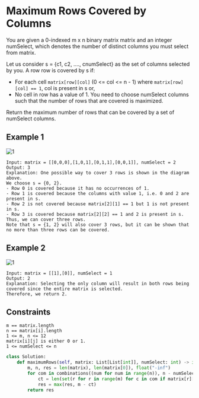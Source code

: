 # Maximum Rows Covered by Columns

You are given a 0-indexed m x n binary matrix matrix and an integer numSelect, which denotes the number of distinct columns you must select from matrix.

Let us consider s = {c1, c2, ...., cnumSelect} as the set of columns selected by you. A row row is covered by s if:

- For each cell `matrix[row][col]` (0 <= col <= n - 1) where `matrix[row][col] == 1`, col is present in s or,
- No cell in row has a value of 1.
You need to choose numSelect columns such that the number of rows that are covered is maximized.

Return the maximum number of rows that can be covered by a set of numSelect columns.

## Example 1

![1](https://assets.leetcode.com/uploads/2022/07/14/rowscovered.png)

```text
Input: matrix = [[0,0,0],[1,0,1],[0,1,1],[0,0,1]], numSelect = 2
Output: 3
Explanation: One possible way to cover 3 rows is shown in the diagram above.
We choose s = {0, 2}.
- Row 0 is covered because it has no occurrences of 1.
- Row 1 is covered because the columns with value 1, i.e. 0 and 2 are present in s.
- Row 2 is not covered because matrix[2][1] == 1 but 1 is not present in s.
- Row 3 is covered because matrix[2][2] == 1 and 2 is present in s.
Thus, we can cover three rows.
Note that s = {1, 2} will also cover 3 rows, but it can be shown that no more than three rows can be covered.
```

## Example 2

![1](https://assets.leetcode.com/uploads/2022/07/14/rowscovered2.png)

```text
Input: matrix = [[1],[0]], numSelect = 1
Output: 2
Explanation: Selecting the only column will result in both rows being covered since the entire matrix is selected.
Therefore, we return 2.
```

## Constraints

```text
m == matrix.length
n == matrix[i].length
1 <= m, n <= 12
matrix[i][j] is either 0 or 1.
1 <= numSelect <= n
```

```python
class Solution:
    def maximumRows(self, matrix: List[List[int]], numSelect: int) -> int:
        m, n, res = len(matrix), len(matrix[0]), float("-inf")
        for com in combinations((num for num in range(n)), n - numSelect):
            ct = len(set(r for r in range(m) for c in com if matrix[r][c] == 1))
            res = max(res, m - ct)
        return res
```
